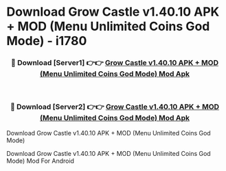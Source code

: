 # Download Grow Castle v1.40.10 APK + MOD (Menu Unlimited Coins God Mode) - i1780


<div align="center">
<h3>🔴 Download [Server1] 👉👉 <a href="https://apk-comot.site?title=Grow_Castle_v1.40.10_APK_+_MOD_(Menu_Unlimited_Coins_God_Mode)">Grow Castle v1.40.10 APK + MOD (Menu Unlimited Coins God Mode) Mod Apk</a></h3><br>
<h3>🔴 Download [Server2] 👉👉 <a href="https://apk-comot.site?title=Grow_Castle_v1.40.10_APK_+_MOD_(Menu_Unlimited_Coins_God_Mode)">Grow Castle v1.40.10 APK + MOD (Menu Unlimited Coins God Mode) Mod Apk</a></h3>
</div>



Download Grow Castle v1.40.10 APK + MOD (Menu Unlimited Coins God Mode) 

Download Grow Castle v1.40.10 APK + MOD (Menu Unlimited Coins God Mode) Mod For Android